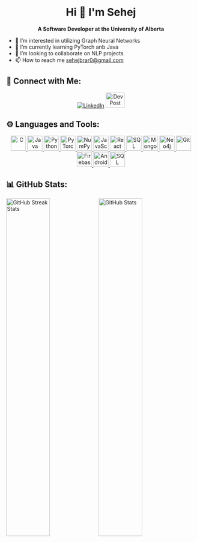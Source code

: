 <h1 align="center">Hi 👋 I'm Sehej</h1>
<p align="center">
  <b>A Software Developer at the University of Alberta</b>
</p>

- 👀 I’m interested in utilizing Graph Neural Networks
- 🌱 I’m currently learning PyTorch anb Java
- 💞️ I’m looking to collaborate on NLP projects
- 📫 How to reach me sehejbrar0@gmail.com

## 📱 Connect with Me:
<p align="center">
  <a href="https://www.linkedin.com/in/sehej-brar/" target="_blank"><img src="https://img.shields.io/badge/LinkedIn-blue?style=for-the-badge&logo=linkedin" alt="LinkedIn"></a>
  <a href="https://devpost.com/sehejpur?ref_content=user-portfolio&ref_feature=portfolio&ref_medium=global-nav" target="_blank"><img src="https://github.com/user-attachments/assets/ff42ae83-1f29-4e0f-ad05-29fe6c9ea1f0" width="50" height="40" alt="DevPost"></a>
</p>

## ⚙️ Languages and Tools:
<p align="center">
  <a href="https://en.cppreference.com/w/" target="_blank">
    <img src="https://cdn.jsdelivr.net/gh/devicons/devicon/icons/c/c-original.svg" width="40" height="40" alt="C"/>
  </a>
  <a href="https://docs.oracle.com/en/java/" target="_blank">
    <img src="https://cdn.jsdelivr.net/gh/devicons/devicon/icons/java/java-original.svg" width="40" height="40" alt="Java"/>
  </a>
  <a href="https://docs.python.org/3/" target="_blank">
    <img src="https://cdn.jsdelivr.net/gh/devicons/devicon/icons/python/python-original.svg" width="40" height="40" alt="Python"/>
  </a>
  <a href="https://pytorch.org/docs/" target="_blank">
    <img src="https://cdn.jsdelivr.net/gh/devicons/devicon/icons/pytorch/pytorch-original.svg" width="40" height="40" alt="PyTorch"/>
  </a>
  <a href="https://numpy.org/doc/" target="_blank">
    <img src="https://cdn.jsdelivr.net/gh/devicons/devicon/icons/numpy/numpy-original.svg" width="40" height="40" alt="NumPy"/>
  </a>
  <a href="https://developer.mozilla.org/en-US/docs/Web/JavaScript" target="_blank">
    <img src="https://cdn.jsdelivr.net/gh/devicons/devicon/icons/javascript/javascript-original.svg" width="40" height="40" alt="JavaScript"/>
  </a>
  <a href="https://reactjs.org/docs/getting-started.html" target="_blank">
    <img src="https://cdn.jsdelivr.net/gh/devicons/devicon/icons/react/react-original.svg" width="40" height="40" alt="React"/>
  </a>
  <a href="https://dev.mysql.com/doc/" target="_blank">
    <img src="https://cdn.jsdelivr.net/gh/devicons/devicon/icons/mysql/mysql-original-wordmark.svg" width="40" height="40" alt="SQL"/>
  </a>
  <a href="https://www.mongodb.com/docs/" target="_blank">
    <img src="https://cdn.jsdelivr.net/gh/devicons/devicon/icons/mongodb/mongodb-original-wordmark.svg" width="40" height="40" alt="MongoDB"/>
  </a>
  <a href="https://neo4j.com/docs/" target="_blank">
    <img src="https://github.com/user-attachments/assets/1d68e644-9443-4920-8462-613a65d17f0c" width="40" height="40" alt="Neo4j"/>
  </a>
  <a href="https://git-scm.com/doc" target="_blank">
    <img src="https://cdn.jsdelivr.net/gh/devicons/devicon/icons/git/git-original.svg" width="40" height="40" alt="Git"/>
  </a>
  <a href="https://firebase.google.com/docs" target="_blank">
    <img src="https://cdn.jsdelivr.net/gh/devicons/devicon/icons/firebase/firebase-plain.svg" width="40" height="40" alt="Firebase"/>
  </a>
  <a href="https://developer.android.com/docs" target="_blank">
    <img src="https://cdn.jsdelivr.net/gh/devicons/devicon/icons/androidstudio/androidstudio-original.svg" width="40" height="40" alt="Android Studio"/>
  </a>
  <a href="https://learn.microsoft.com/en-us/sql/" target="_blank">
    <img src="https://cdn.jsdelivr.net/gh/devicons/devicon/icons/microsoftsqlserver/microsoftsqlserver-plain.svg" width="40" height="40" alt="SQL Server"/>
  </a>
</p>

## 📊 GitHub Stats:
<p align="left">
  <img src="https://github-readme-streak-stats.herokuapp.com/?user=sehejb&theme=dark" alt="GitHub Streak Stats" width="48%" />
  <img src="https://github-readme-stats.vercel.app/api?username=sehejb&show_icons=true&theme=dark" alt="GitHub Stats" width="48%" />
</p>

<!---
sehejb/sehejb is a ✨ special ✨ repository because its `README.md` (this file) appears on your GitHub profile.
You can click the Preview link to take a look at your changes.
--->
